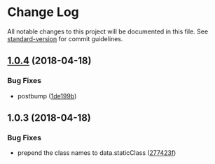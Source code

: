 # Change Log

All notable changes to this project will be documented in this file. See [standard-version](https://github.com/conventional-changelog/standard-version) for commit guidelines.

<a name="1.0.4"></a>
## [1.0.4](https://github.com/fjc0k/vue-css-modules/compare/v1.0.3...v1.0.4) (2018-04-18)


### Bug Fixes

* postbump ([1de199b](https://github.com/fjc0k/vue-css-modules/commit/1de199b))



<a name="1.0.3"></a>
## 1.0.3 (2018-04-18)


### Bug Fixes

* prepend the class names to data.staticClass ([277423f](https://github.com/fjc0k/vue-css-modules/commit/277423f))
